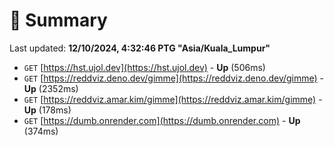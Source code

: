 # 📖 Summary
Last updated: **12/10/2024, 4:32:46 PTG "Asia/Kuala_Lumpur"**

- `GET` [https://hst.ujol.dev](https://hst.ujol.dev) - **Up** (506ms)
- `GET` [https://reddviz.deno.dev/gimme](https://reddviz.deno.dev/gimme) - **Up** (2352ms)
- `GET` [https://reddviz.amar.kim/gimme](https://reddviz.amar.kim/gimme) - **Up** (178ms)
- `GET` [https://dumb.onrender.com](https://dumb.onrender.com) - **Up** (374ms)
